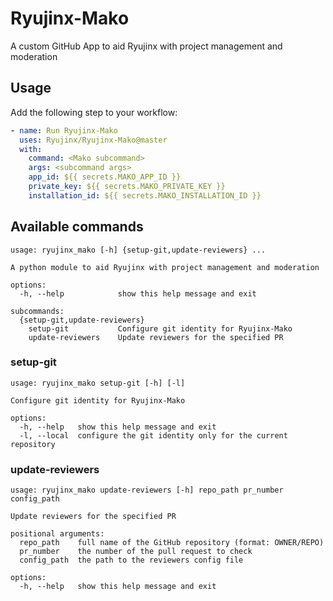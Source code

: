 # Ryujinx-Mako

A custom GitHub App to aid Ryujinx with project management and moderation

## Usage

Add the following step to your workflow:

```yml
- name: Run Ryujinx-Mako
  uses: Ryujinx/Ryujinx-Mako@master
  with:
    command: <Mako subcommand>
    args: <subcommand args>
    app_id: ${{ secrets.MAKO_APP_ID }}
    private_key: ${{ secrets.MAKO_PRIVATE_KEY }}
    installation_id: ${{ secrets.MAKO_INSTALLATION_ID }}
```

## Available commands

```
usage: ryujinx_mako [-h] {setup-git,update-reviewers} ...

A python module to aid Ryujinx with project management and moderation

options:
  -h, --help            show this help message and exit

subcommands:
  {setup-git,update-reviewers}
    setup-git           Configure git identity for Ryujinx-Mako
    update-reviewers    Update reviewers for the specified PR
```

### setup-git

```
usage: ryujinx_mako setup-git [-h] [-l]

Configure git identity for Ryujinx-Mako

options:
  -h, --help   show this help message and exit
  -l, --local  configure the git identity only for the current repository
```

### update-reviewers

```
usage: ryujinx_mako update-reviewers [-h] repo_path pr_number config_path

Update reviewers for the specified PR

positional arguments:
  repo_path    full name of the GitHub repository (format: OWNER/REPO)
  pr_number    the number of the pull request to check
  config_path  the path to the reviewers config file

options:
  -h, --help   show this help message and exit
```
